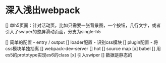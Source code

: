 # 深入浅出webpack

[] 单h5页面：针对活动页，比如只需要一张背景图，一个按钮，几行文字，或者引入了swiper的整屏滑动页面，分支为single-h5

[] 简单的配置 - entry / output
[] loader配置 - 识别css模块
[] plugin配置 - 将css模块单独抽离
[] webpack-dev-server
[] hot
[] source map
[x] babel
    [] 用es5的prototype实现es6的class
[x] 引入swiper
[] 数据是静态的